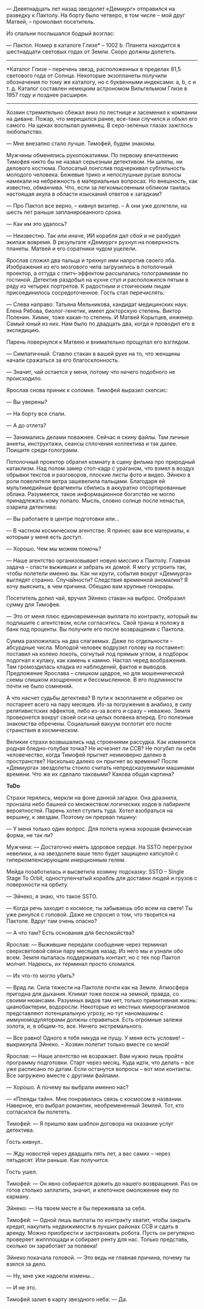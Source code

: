 — Девятнадцать лет назад звездолет «Демиург» отправился на разведку к Пактолу. На борту было четверо, в том числе – мой друг Матвей, – промолвил посетитель.

Из спальни послышался бодрый возглас:

— Пактол. Номер в каталоге Глизе\* – 1002 b. Планета находится в шестнадцати световых годах от Земли. Скоро должны долететь.

---
\*Каталог Глизе – перечень звезд, расположенных в пределах 81,5 светового года от Солнца. Некоторые экзопланеты получили обозначения по тому же каталогу, но с буквенными индексами: a, b, c и т. д. Каталог составлен немецким астрономом Вильгельмом Глизе в 1957 году и позднее расширен.

---
Хозяин стремительно сбежал вниз по лестнице и засеменил к компании на диване. Пожар, что мерещился ранее, все-таки случился и объял его самого. На щеках воспылал румянец. В серо-зеленых глазах зажглось любопытство.

— Мне внезапно стало лучше. Тимофей, будем знакомы.

Мужчины обменялись рукопожатиями. По первому впечатлению Тимофея никто бы не назвал серьезным детективом. Ни шляпы, ни делового костюма. Полосатый лонгслив подчеркивал субтильность молодого человека. Бежевые трико и непослушные русые волосы намекали на небрежность в материальных вопросах. Но внешность, как известно, обманчива. Что, если за легкомысленным обликом таилась настоящая акула в области изысканий ответов к загадкам?

— Про Пактол все верно, – кивнул визитер. – А они уже долетели, на шесть лет раньше запланированного срока.

— Как им это удалось?

— Неизвестно. Так или иначе, ИИ корабля дал сбой и не разбудил экипаж вовремя. В результате «Демиург» рухнул на поверхность планеты. Матвей и его соратники чудом уцелели.

Ярослав сложил два пальца и тряхнул ими напротив своего лба. Изображения из его мозгового чипа загрузились в потолочный проектор, а оттуда с глитч-эффектом рассыпались голограммами по гостиной. Детектив раздобыл на кухне стул и расположился пятым в ряду из четырех портретов. К радостным и стоическим лицам присоединилось сосредоточенное. Гость стал перечислять:

— Слева направо: Татьяна Мельникова, кандидат медицинских наук. Елена Рябова, биолог-генетик, имеет докторскую степень. Виктор Поленин. Химик, тоже какая-то степень. И Матвей Корытцев, инженер. Самый юный из них. Нам было по двадцать два, когда я проводил его в экспедицию.

Парень повернулся к Матвею и внимательно прощупал его взглядом.

— Симпатичный. Ставлю стакан в вашей руке на то, что женщины начали сражаться за его благосклонность.

— Значит, чай остается у меня, потому что ничего подобного не происходило.

Ярослав снова приник к соломке. Тимофей выразил скепсис:

— Вы уверены?

— На борту все спали.

— А до отлета?

— Занимались делами поважнее. Сейчас я скину файлы. Там личные анкеты, инструктажи, сеансы сплочения коллектива и так далее. Поищите среди голограмм.

Потолочный проектор обратил комнату в сцену фильма про природный катаклизм. Над полом замер стоп-кадр с ураганом, что взмел в воздух обрывки текстов и разговоров, плоские листы фото и видео. Эйнеко в роли повелителя ветра зашевелила пальцами. Благодаря ей мультимедийные фрагменты сбились в аккуратно отсортированные облака. Разумеется, такое информационное богатство не могло принадлежать кому попало. Мысль, словно солнце после ненастья, озарила детектива:

— Вы работаете в центре подготовки или...

— В частном космическом агентстве. Я принес вам все материалы, к которым у меня есть доступ.

— Хорошо. Чем мы можем помочь?

— Наше агентство организовывает новую миссию к Пактолу. Главная задача – спасти выживших и забрать их домой. Я могу устроить так, чтобы полетели именно вы. Как ни крути, события вокруг «Демиурга» выглядят странно. Случайности? Следствия временной аномалии? Я хочу выяснить, в чем причина. Обещаю вам крупные гонорары.

Посетитель допил чай, вручил Эйнеко стакан на выброс. Отобразил сумму для Тимофея.

— Это от меня плюс единовременная выплата по контракту, который вы подпишите с агентством, если согласитесь. Свой транш я положу в банк под проценты. Вы получите его после возвращения с Пактола.

Сумма разложилась на два слагаемых. Даже по отдельности – абсурдные числа. Молодой человек водрузил голову на постамент: поставил на колено локоть, согнутый под прямым углом, а подборок подогнал к кулаку, как камень к камню. Настал черед воображения. Там громоздилась кладка из наблюдений, фактов и выводов. Предложение Ярослава – слишком щедрое, но для мошеннической схемы слишком изощренное и бессмысленное. В его подлинности почти не было сомнений. 

А что насчет судьбы детектива? В пути к экзопланете и обратно он постареет всего на пару месяцев. Из-за погружения в анабиоз, в силу релятивистских эффектов, либо из-за всего и сразу – неважно. Земля провернется вокруг своей оси на целых полвека вперед. Его полезные знакомства обречены. Социальный вакуум поглотит его после странствия в космическом.

Великие страхи возвышались над строениями рассудка. Как изменится родная бледно-голубая точка? Не исчезнет ли ССВ? Не погубит ли себя человечество, когда Тимофей прыгнет неимоверно далеко в пространстве? Насколько далеко он прыгнет во времени? После «Демиурга» звездолеты стоило считать непредсказуемыми машинами времени. Что же их сделало таковыми? Какова общая картина?

**ToDo**

Страхи терялись, меркли на фоне данной загадки. Она дразнила, пронзала небо башней со множеством логических ходов в лабиринте вероятностей. Парень хотел ступить туда. Хотел взобраться на вершину, к звездам. Поэтому он прервал тишину:

— У меня только один вопрос. Для полета нужна хорошая физическая форма, не так ли?

Мужчина:
— Достаточно иметь здоровое сердце. На SSTO перегрузки невелики, а на звездолете ваше тело будет защищено капсулой с гиперкомпенсирующим инерционным гелем.

Мейда позаботилась и высветила хозяину подсказку: SSTO – Single Stage To Orbit, одноступенчатый корабль для доставки людей и грузов с поверхности на орбиту.

— Эйнеко, я знаю, что такое SSTO.

— Когда речь заходит о космосе, ты забываешь обо всем на свете! Ты уже ринулся с головой. Даже не спросил о том, что творится на Пактоле. Вдруг там очень опасно?

— А что там? Есть основания для беспокойства?

Ярослав:
— Выжившие передали сообщение через терминал сверхсветовой связи пару месяцев назад. Из него мы и узнали обо всем. Земля пыталась поддерживать контакт, но с тех пор Пактол молчит. Надеюсь, их терминал просто сломался.

— Их что-то могло убить?

— Вряд ли. Сила тяжести на Пактоле почти как на Земле. Атмосфера пригодна для дыхания. Климат тоже похож на земной, правда, со своими нюансами. Разумных видов там нет, только примитивная жизнь: цианобактерии, водоросли. Некоторые из местных микроорганизмов представляют потенциальную угрозу, но тут наномашины с иммуномодуляторами должны справиться. Есть огромные залежи золота, и, в общем-то, все. Ничего экстремального.

— Все равно! Одного я тебя никуда не пущу. У меня есть условие! – выкрикнула Эйнеко. – Хозяин полетит только вместе со мной!

Ярослав:
— Наше агентство не возражает. Вам нужно лишь пройти программу подготовки. Старт через месяц. Куда идти, что делать – все уже расписано по датам. Если останутся вопросы – вот мои контакты. Все загружено вместе с другими файлами.

— Хорошо. А почему вы выбрали именно нас?

— «Плеяды тайн». Мне понравилась связь с космосом в названии. Наверное, его выбрал романтик, необремененный Землей. Тот, кто согласился бы полететь. 

Тимофей:
— Я пришлю вам шаблон договора на оказание услуг детектива.

Гость кивнул..

— Жду новостей через двадцать пять лет, а вас самих – через пятьдесят. Или раньше. Как получится.

Гость ушел.

Тимофей:
— Он явно собирается дожить до нашего возвращения. Раз он готов столько заплатить, значит, и клеточное омоложение ему по карману.

Эйнеко:
— На твоем месте я бы переживала за себя.

Тимофей:
— Одной лишь выплаты по контракту хватит, чтобы закрыть кредит, накупить недвижимости в лучших районах ССВ и сдать в аренду. Можно приобрести и застраховать робота. Пусть он регулярно проверяет жилплощади и собирает ренту для нас. Только представь, сколько он заработает за полвека! 

Эйнеко покачала головой.
— Это ведь не главная причина, почему ты взялся за дело.

— Ну, мне уже надоели измены...

— И не это.

Тимофей залип в карту звездного неба:
— Да.




